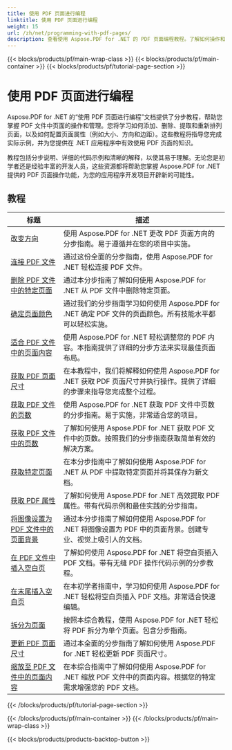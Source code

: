 ```yaml
---
title: 使用 PDF 页面进行编程
linktitle: 使用 PDF 页面进行编程
weight: 15
url: /zh/net/programming-with-pdf-pages/
description: 查看使用 Aspose.PDF for .NET 的 PDF 页面编程教程。了解如何操作和自定义 PDF 文件的页面。
---
```


{{< blocks/products/pf/main-wrap-class >}}
{{< blocks/products/pf/main-container >}}
{{< blocks/products/pf/tutorial-page-section >}}

# 使用 PDF 页面进行编程

Aspose.PDF for .NET 的“使用 PDF 页面进行编程”文档提供了分步教程，帮助您掌握 PDF 文件中页面的操作和管理。您将学习如何添加、删除、提取和重新排列页面，以及如何配置页面属性（例如大小、方向和边距）。这些教程将指导您完成实际示例，并为您提供在 .NET 应用程序中有效使用 PDF 页面的知识。

教程包括分步说明、详细的代码示例和清晰的解释，以使其易于理解。无论您是初学者还是经验丰富的开发人员，这些资源都将帮助您掌握 Aspose.PDF for .NET 提供的 PDF 页面操作功能，为您的应用程序开发项目开辟新的可能性。

## 教程
| 标题 | 描述 |
| --- | --- | 
| [改变方向](./change-orientation/) | 使用 Aspose.PDF for .NET 更改 PDF 页面方向的分步指南。易于遵循并在您的项目中实施。 |  
| [连接 PDF 文件](./concatenate-pdf-files/) | 通过这份全面的分步指南，使用 Aspose.PDF for .NET 轻松连接 PDF 文件。 |  
| [删除 PDF 文件中的特定页面](./delete-particular-page/) | 通过本分步指南了解如何使用 Aspose.PDF for .NET 从 PDF 文件中删除特定页面。 |  
| [确定页面颜色](./determine-page-color/) | 通过我们的分步指南学习如何使用 Aspose.PDF for .NET 确定 PDF 文件的页面颜色。所有技能水平都可以轻松实施。 |  
| [适合 PDF 文件中的页面内容](./fit-page-contents/) | 使用 Aspose.PDF for .NET 轻松调整您的 PDF 内容。本指南提供了详细的分步方法来实现最佳页面布局。 |  
| [获取 PDF 页面尺寸](./get-dimensions/) | 在本教程中，我们将解释如何使用 Aspose.PDF for .NET 获取 PDF 页面尺寸并执行操作。提供了详细的步骤来指导您完成整个过程。 |  
| [获取 PDF 文件的页数](./get-number-of-pages/) | 使用 Aspose.PDF for .NET 获取 PDF 文件中页数的分步指南。易于实施，非常适合您的项目。 |  
| [获取 PDF 文件中的页数](./get-page-count/) | 了解如何使用 Aspose.PDF for .NET 获取 PDF 文件中的页数。按照我们的分步指南获取简单有效的解决方案。 |  
| [获取特定页面](./get-particular-page/) | 在本分步指南中了解如何使用 Aspose.PDF for .NET 从 PDF 中提取特定页面并将其保存为新文档。 |  
| [获取 PDF 属性](./get-properties/) | 了解如何使用 Aspose.PDF for .NET 高效提取 PDF 属性。带有代码示例和最佳实践的分步指南。 |  
| [将图像设置为 PDF 文件中的页面背景](./image-as-background/) | 通过本分步指南了解如何使用 Aspose.PDF for .NET 将图像设置为 PDF 中的页面背景。创建专业、视觉上吸引人的文档。 |  
| [在 PDF 文件中插入空白页](./insert-empty-page/) | 了解如何使用 Aspose.PDF for .NET 将空白页插入 PDF 文档。带有无缝 PDF 操作代码示例的分步教程。 |  
| [在末尾插入空白页](./insert-empty-page-at-end/) | 在本初学者指南中，学习如何使用 Aspose.PDF for .NET 轻松将空白页插入 PDF 文档。非常适合快速编辑。 |  
| [拆分为页面](./split-to-pages/) | 按照本综合教程，使用 Aspose.PDF for .NET 轻松将 PDF 拆分为单个页面。包含分步指南。 |  
| [更新 PDF 页面尺寸](./update-dimensions/) | 通过本全面的分步指南了解如何使用 Aspose.PDF for .NET 轻松更新 PDF 页面尺寸。 |  
| [缩放至 PDF 文件中的页面内容](./zoom-to-page-contents/) | 在本综合指南中了解如何使用 Aspose.PDF for .NET 缩放 PDF 文件中的页面内容。根据您的特定需求增强您的 PDF 文档。 |  
{{< /blocks/products/pf/tutorial-page-section >}}

{{< /blocks/products/pf/main-container >}}
{{< /blocks/products/pf/main-wrap-class >}}

{{< blocks/products/products-backtop-button >}}
